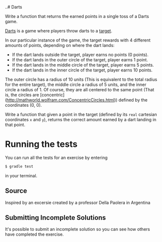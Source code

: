 ..# Darts

Write a function that returns the earned points in a single toss of a Darts game.

[Darts](https://en.wikipedia.org/wiki/Darts) is a game where players
throw darts to a [target](https://en.wikipedia.org/wiki/Darts#/media/File:Darts_in_a_dartboard.jpg).

In our particular instance of the game, the target rewards with 4 different
amounts of points, depending on where the dart lands:

* If the dart lands outside the target, player earns no points (0 points).
* If the dart lands in the outer circle of the target, player earns 1 point.
* If the dart lands in the middle circle of the target, player earns 5 points.
* If the dart lands in the inner circle of the target, player earns 10 points.

The outer circle has a radius of 10 units (This is equivalent to the total radius
for the entire target), the middle circle a radius of 5 units, and the inner
circle a radius of 1. Of course, they are all centered to the same point
(That is, the circles are [concentric]
(http://mathworld.wolfram.com/ConcentricCircles.html))
defined by the coordinates (0, 0).

Write a function that given a point in the target (defined by its `real` cartesian
coordinates `x` and `y`), returns the correct amount earned by a dart landing
in that point.
# Running the tests

You can run all the tests for an exercise by entering

```sh
$ gradle test
```

in your terminal.

## Source

Inspired by an excersie created by a professor Della Paolera in Argentina

## Submitting Incomplete Solutions

It's possible to submit an incomplete solution so you can see how others have completed the exercise.
